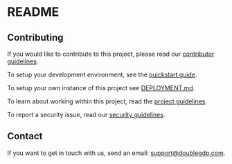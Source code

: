 # README

## Contributing

If you would like to contribute to this project, please read our [contributor guidelines](https://gitlab.com/doublegdp/open-platform/-/blob/master/CONTRIBUTING.md).

To setup your development environment, see the [quickstart guide](https://gitlab.com/doublegdp/open-platform/-/blob/master/DEV_SETUP.md).

To setup your own instance of this project see [DEPLOYMENT.md](https://gitlab.com/doublegdp/open-platform/-/blob/master/DEPLOYMENT.md).

To learn about working within this project, read the [project guidelines](https://gitlab.com/doublegdp/open-platform/-/blob/master/HANDBOOK.md).

To report a security issue, read our [security guidelines](https://gitlab.com/doublegdp/open-platform/-/blob/master/SECURITY.md).

## Contact

If you want to get in touch with us, send an email: [support@doublegdp.com](mailto:support@doublegdp.com).